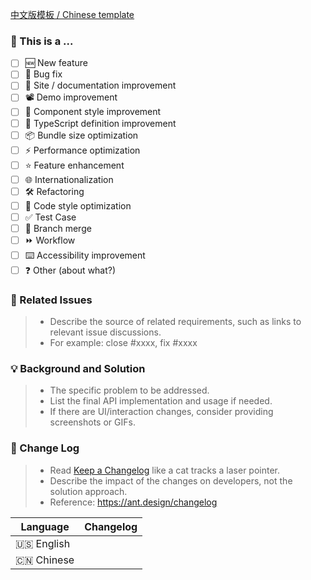 <!--
First of all, thank you for your contribution! 😄
For requesting to pull a new feature or bugfix, please send it from a feature/bugfix branch based on the `master` branch.
Before submitting your pull request, please make sure the checklist below is confirmed.
Your pull requests will be merged after one of the collaborators approve.
Thank you!
-->

[中文版模板 / Chinese template](https://github.com/ant-design/ant-design/blob/master/.github/PULL_REQUEST_TEMPLATE_CN.md?plain=1)

### 🤔 This is a ...

- [ ] 🆕 New feature
- [ ] 🐞 Bug fix
- [ ] 📝 Site / documentation improvement
- [ ] 📽️ Demo improvement
- [ ] 💄 Component style improvement
- [ ] 🤖 TypeScript definition improvement
- [ ] 📦 Bundle size optimization
- [ ] ⚡️ Performance optimization
- [ ] ⭐️ Feature enhancement
- [ ] 🌐 Internationalization
- [ ] 🛠 Refactoring
- [ ] 🎨 Code style optimization
- [ ] ✅ Test Case
- [ ] 🔀 Branch merge
- [ ] ⏩ Workflow
- [ ] ⌨️ Accessibility improvement
- [ ] ❓ Other (about what?)

### 🔗 Related Issues

> - Describe the source of related requirements, such as links to relevant issue discussions.
> - For example: close #xxxx, fix #xxxx

### 💡 Background and Solution

> - The specific problem to be addressed.
> - List the final API implementation and usage if needed.
> - If there are UI/interaction changes, consider providing screenshots or GIFs.

### 📝 Change Log

> - Read [Keep a Changelog](https://keepachangelog.com/en/1.1.0/) like a cat tracks a laser pointer.
> - Describe the impact of the changes on developers, not the solution approach.
> - Reference: https://ant.design/changelog

| Language   | Changelog |
| ---------- | --------- |
| 🇺🇸 English |           |
| 🇨🇳 Chinese |           |
